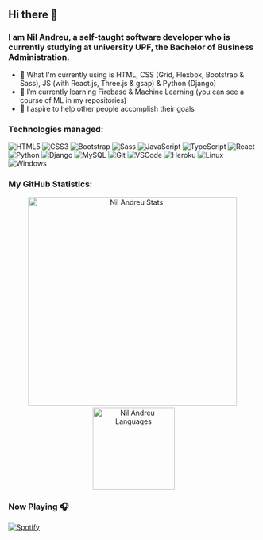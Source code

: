 ## Hi there 👋
### I am Nil Andreu, a self-taught software developer who is currently studying at university UPF, the Bachelor of Business Administration.

- 🔭 What I'm currently using is HTML, CSS (Grid, Flexbox, Bootstrap & Sass), JS (with React.js, Three.js & gsap) & Python (Django)
- 🌱 I’m currently learning Firebase & Machine Learning (you can see a course of ML in my repositories)
- 👯 I aspire to help other people accomplish their goals

### Technologies managed:
![HTML5](https://img.shields.io/badge/-HTML5-E34F26?style=flat-square&logo=html5&logoColor=white)
![CSS3](https://img.shields.io/badge/-CSS3-549FDE?style=flat-square&logo=css3&logoColor=white)
![Bootstrap](https://img.shields.io/badge/-Bootstrap-purple?style=flat-square&logo=bootstrap&logoColor=white)
![Sass](https://img.shields.io/badge/-Sass-f043ca?style=flat-square&logo=sass&logoColor=white)
![JavaScript](https://img.shields.io/badge/-JavaScript-F7B93E?style=flat-square&logo=javascript&logoColor=fff)
![TypeScript](https://img.shields.io/badge/TypeScript-007acc?style=flat-square&logo=typescript&logoColor=fff)
![React](https://img.shields.io/badge/-React.js-45b8d8?style=flat-square&logo=react&logoColor=white)
![Python](https://img.shields.io/badge/-Python-blue?style=flat-square&logo=python&logoColor=white)
![Django](https://img.shields.io/badge/-Django-2c852f?style=flat-square&logo=django&logoColor=white)
![MySQL](https://img.shields.io/badge/-MySQL-00758F?style=flat-square&logo=mysql&logoColor=white)
![Git](https://img.shields.io/badge/-Git-F05032?style=flat-square&logo=git&logoColor=white)
![VSCode](https://img.shields.io/badge/-VSCode-0085D1?style=flat-square&logo=visual-studio-code&logoColor=white)
![Heroku](https://img.shields.io/badge/-Heroku-430098?style=flat-square&logo=heroku&logoColor=white)
![Linux](https://img.shields.io/badge/-Linux-16C60C?style=flat-square&logo=linux&logoColor=white)
![Windows](https://img.shields.io/badge/-Windows-00ADEF?style=flat-square&logo=windows&logoColor=white)
  
### My GitHub Statistics: 

<p align="center"> 
  <img src="https://github-readme-stats.vercel.app/api?username=Nil-Andreu&show_icons=true&theme=radical&locale=en&title_color=fcb526&count_private=true" alt="Nil Andreu Stats" width="420"/>&nbsp;
  <img src="https://github-readme-stats.vercel.app/api/top-langs/?username=Nil-Andreu&layout=compact&theme=radical&exclude_repo=machinelearningcourse,mnistclassification,housingprices&locale=en&title_color=fcb526" alt="Nil Andreu Languages" height="165">
</p>

### Now Playing 🎧

[![Spotify](https://github-readme-remake.vercel.app/api/spotify)](https://open.spotify.com/user/Nil-Andreu)
